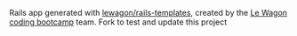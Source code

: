 Rails app generated with [lewagon/rails-templates](https://github.com/lewagon/rails-templates), created by the [Le Wagon coding bootcamp](https://www.lewagon.com) team.
Fork to test and update this project
